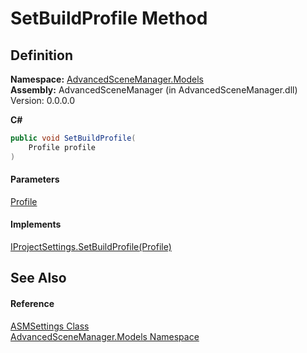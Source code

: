 # SetBuildProfile Method

## Definition

**Namespace:** [AdvancedSceneManager.Models](N_AdvancedSceneManager_Models.md)\
**Assembly:** AdvancedSceneManager (in AdvancedSceneManager.dll) Version: 0.0.0.0

**C#**

```c#
public void SetBuildProfile(
	Profile profile
)
```

#### Parameters

&#x20; [Profile](T_AdvancedSceneManager_Models_Profile.md)&#x20;

#### Implements

[IProjectSettings.SetBuildProfile(Profile)](M_AdvancedSceneManager_DependencyInjection_IProjectSettings_SetBuildProfile.md)

## See Also

#### Reference

[ASMSettings Class](T_AdvancedSceneManager_Models_ASMSettings.md)\
[AdvancedSceneManager.Models Namespace](N_AdvancedSceneManager_Models.md)
